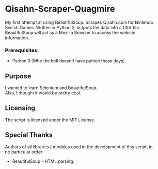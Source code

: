 # Qisahn-Scraper-Quagmire
My first attempt at using BeautifulSoup. Scrapes Qisahn.com for Nintendo Switch Games.
Written in Python 3, outputs the data into a CSV file.  
BeautifulSoup will act as a Mozilla Browser to access the website information.

### Prerequisites:
* Python 3 (Who the hell doesn't have python these days)

## Purpose
I wanted to learn Selenium and BeautifulSoup.  
Also, I thought it would be pretty cool.

## Licensing
The script is licensed under the MIT License.

## Special Thanks
Authors of all libraries / modules used in the development of this script, in no particular order:
* BeautifulSoup - HTML parsing.
